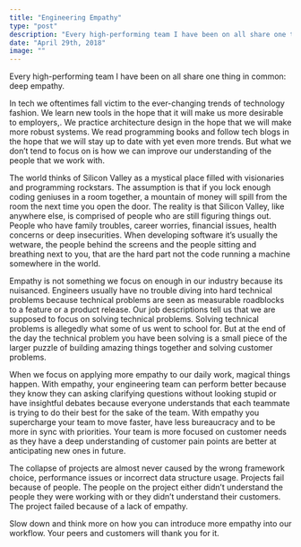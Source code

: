 ```yaml
---
title: "Engineering Empathy"
type: "post"
description: "Every high-performing team I have been on all share one thing in common: deep empathy."
date: "April 29th, 2018"
image: ""
---
```

Every high-performing team I have been on all share one thing in common: deep empathy.


In tech we oftentimes fall victim to the ever-changing trends of technology fashion. We learn new tools in the hope that it will make us more desirable to employers,. We practice architecture design in the hope that we will make more robust systems. We read programming books and follow tech blogs in the hope that we will stay up to date with yet even more trends. But what we don’t tend to focus on is how we can improve our understanding of the people that we work with.

The world thinks of Silicon Valley as a mystical place filled with visionaries and programming rockstars. The assumption is that if you lock enough coding geniuses in a room together, a mountain of money will spill from the room the next time you open the door. The reality is that Silicon Valley, like anywhere else, is comprised of people who are still figuring things out. People who have family troubles, career worries, financial issues, health concerns or deep insecurities. When developing software it’s usually the wetware, the people behind the screens and the people sitting and breathing next to you, that are the hard part not the code running a machine somewhere in the world.

Empathy is not something we focus on enough in our industry because its nuisanced. Engineers usually have no trouble diving into hard technical problems because technical problems are seen as measurable roadblocks to a feature or a product release. Our job descriptions tell us that we are supposed to focus on solving technical problems. Solving technical problems is allegedly what some of us went to school for. But at the end of the day the technical problem you have been solving is a small piece of the larger puzzle of building amazing things together and solving customer problems.

When we focus on applying more empathy to our daily work, magical things happen. With empathy, your engineering team can perform better because they know they can asking clarifying questions without looking stupid or have insightful debates because everyone understands that each teammate is trying to do their best for the sake of the team. With empathy you supercharge your team to move faster, have less bureaucracy and to be more in sync with priorities. Your team is more focused on customer needs as they have a deep understanding of customer pain points are better at anticipating new ones in future.

The collapse of projects are almost never caused by the wrong framework choice, performance issues or incorrect data structure usage. Projects fail because of people. The people on the project either didn’t understand the people they were working with or they didn’t understand their customers. The project failed because of a lack of empathy.

Slow down and think more on how you can introduce more empathy into our workflow. Your peers and customers will thank you for it.